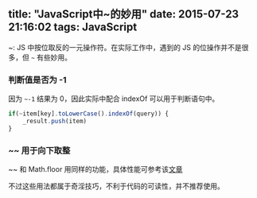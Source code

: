 title: "JavaScript中~的妙用"
date: 2015-07-23 21:16:02
tags: JavaScript
---
~: JS 中按位取反的一元操作符。在实际工作中，遇到的 JS 的位操作并不是很多，但 `~` 有些妙用。
<!-- more -->
### 判断值是否为 -1
因为 `~-1` 结果为 0，因此实际中配合 indexOf 可以用于判断语句中。

```js
if(~item[key].toLowerCase().indexOf(query)) {
    _result.push(item)
}
```

### ~~ 用于向下取整
~~ 和 Math.floor 用同样的功能，具体性能可参考该[文章](http://rocha.la/JavaScript-bitwise-operators-in-practice)

不过这些用法都属于奇淫技巧，不利于代码的可读性，并不推荐使用。